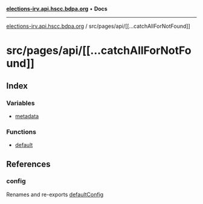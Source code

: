[**elections-irv.api.hscc.bdpa.org**](../../../../README.md) • **Docs**

***

[elections-irv.api.hscc.bdpa.org](../../../../README.md) / src/pages/api/\[\[...catchAllForNotFound\]\]

# src/pages/api/\[\[...catchAllForNotFound\]\]

## Index

### Variables

- [metadata](variables/metadata.md)

### Functions

- [default](functions/default.md)

## References

### config

Renames and re-exports [defaultConfig](../../../backend/api/variables/defaultConfig.md)
